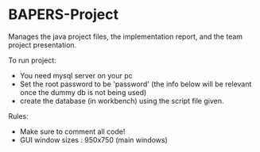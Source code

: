 # BAPERS-Project
Manages the java project files, the implementation report, and the team project presentation.

To run project:
- You need mysql server on your pc
- Set the root password to be 'password'
(the info below will be relevant once the dummy db is not being used)
- create the database (in workbench) using the script file given.

Rules:
- Make sure to comment all code!
- GUI window sizes : 950x750 (main windows)

